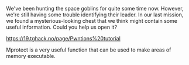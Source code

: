 We've been hunting the space goblins for quite some time now. However, we're still having some trouble identifying their leader. In our last mission, we found a mysterious-looking chest that we think might contain some useful information. Could you help us open it?

https://19.tghack.no/page/Pwntions%20tutorial

Mprotect is a very useful function that can be used to make areas of memory executable.

